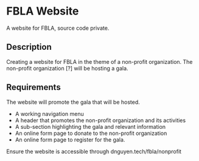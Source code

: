 # FBLA Website
A website for FBLA, source code private.

## Description
Creating a website for FBLA in the theme of a non-profit organization.
The non-profit organization [?] will be hosting a gala.

## Requirements
The website will promote the gala that will be hosted.
- A working navigation menu
- A header that promotes the non-profit organization and its activities
- A sub-section highlighting the gala and relevant information
- An online form page to donate to the non-profit organization
- An online form page to register for the gala.

Ensure the website is accessible through dnguyen.tech/fbla/nonprofit
